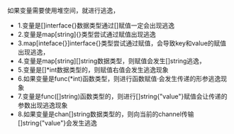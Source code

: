 如果变量需要使用堆空间，就进行逃逸，
- 1.变量是[]interface{}数据类型通过[]赋值一定会出现逃逸
- 2.变量是map[string]{}类型尝试通过赋值出现逃逸
- 3.map[inteface{}]interface{}类型尝试通过赋值，会导致key和value的赋值出现逃逸，
- 4.变量是map[string][]string数据类型，则赋值会发生[]string逃逸，
- 5.变量是[]*int数据类型的，则赋值右值会发生逃逸现象
- 6.如果变量是func(*int)函数类型，则进行函数赋值·会发生传递的形参逃逸现象
- 7.变量是func([]string)函数类型的，则进行[]string{"value"}赋值会让传递的参数出现逃逸现象
- 8.如果变量是chan[]string数据类型的，则向当前的channel传输[]string{"value"}会发生逃逸

